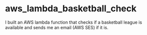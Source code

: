 # aws_lambda_basketball_check
I built an AWS lambda function that checks if a basketball league is available and sends me an email (AWS SES) if it is.
